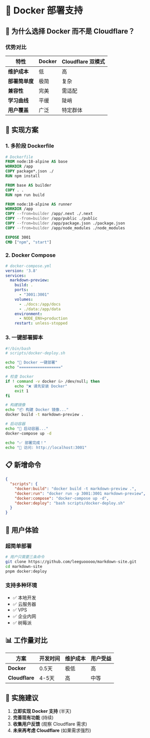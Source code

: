 # 🐳 Docker 部署支持

## 🎯 为什么选择 Docker 而不是 Cloudflare？

### 优势对比

| 特性 | Docker | Cloudflare 双模式 |
|------|--------|-------------------|
| **维护成本** | 低 | 高 |
| **部署简单度** | 极简 | 复杂 |
| **兼容性** | 完美 | 需适配 |
| **学习曲线** | 平缓 | 陡峭 |
| **用户覆盖** | 广泛 | 特定群体 |

## 🚀 实现方案

### 1. 多阶段 Dockerfile

```dockerfile
# Dockerfile
FROM node:18-alpine AS base
WORKDIR /app
COPY package*.json ./
RUN npm install

FROM base AS builder
COPY . .
RUN npm run build

FROM node:18-alpine AS runner
WORKDIR /app
COPY --from=builder /app/.next ./.next
COPY --from=builder /app/public ./public
COPY --from=builder /app/package.json ./package.json
COPY --from=builder /app/node_modules ./node_modules

EXPOSE 3001
CMD ["npm", "start"]
```

### 2. Docker Compose

```yaml
# docker-compose.yml
version: '3.8'
services:
  markdown-preview:
    build: .
    ports:
      - "3001:3001"
    volumes:
      - ./docs:/app/docs
      - ./data:/app/data
    environment:
      - NODE_ENV=production
    restart: unless-stopped
```

### 3. 一键部署脚本

```bash
#!/bin/bash
# scripts/docker-deploy.sh

echo "🐳 Docker 一键部署"
echo "=================="

# 检查 Docker
if ! command -v docker &> /dev/null; then
    echo "❌ 请先安装 Docker"
    exit 1
fi

# 构建镜像
echo "📦 构建 Docker 镜像..."
docker build -t markdown-preview .

# 启动容器
echo "🚀 启动容器..."
docker-compose up -d

echo "✅ 部署完成！"
echo "📱 访问: http://localhost:3001"
```

## 📋 新增命令

```json
{
  "scripts": {
    "docker:build": "docker build -t markdown-preview .",
    "docker:run": "docker run -p 3001:3001 markdown-preview",
    "docker:compose": "docker-compose up -d",
    "docker:deploy": "bash scripts/docker-deploy.sh"
  }
}
```

## 🎯 用户体验

### 超简单部署
```bash
# 用户只需要三条命令
git clone https://github.com/leeguooooo/markdown-site.git
cd markdown-site
pnpm docker:deploy
```

### 支持多种环境
- ✅ 本地开发
- ✅ 云服务器
- ✅ VPS
- ✅ 企业内网
- ✅ 树莓派

## 📊 工作量对比

| 方案 | 开发时间 | 维护成本 | 用户受益 |
|------|----------|----------|----------|
| **Docker** | 0.5天 | 极低 | 高 |
| **Cloudflare** | 4-5天 | 高 | 中等 |

## 🚀 实施建议

1. **立即实现 Docker 支持** (半天)
2. **完善现有功能** (持续)
3. **收集用户反馈** (观察 Cloudflare 需求)
4. **未来再考虑 Cloudflare** (如果需求强烈)
